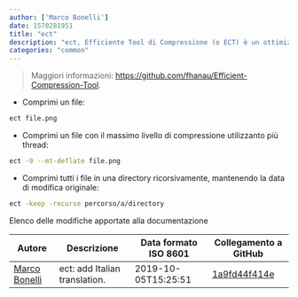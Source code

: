 ```yaml
---
author: ['Marco Bonelli']
date: 1570281951
title: "ect"
description: "ect, Efficiente Tool di Compressione (o ECT) è un ottimizzatore di file scritto in C++. Supporta file PNG, JPEG, GZIP e ZIP."
categories: "common"
---
```

> Maggiori informazioni: <https://github.com/fhanau/Efficient-Compression-Tool>.

- Comprimi un file:

```bash
ect file.png
```

- Comprimi un file con il massimo livello di compressione utilizzanto più thread:

```bash
ect -9 --mt-deflate file.png
```

- Comprimi tutti i file in una directory ricorsivamente, mantenendo la data di modifica originale:

```bash
ect -keep -recurse percorso/a/directory
```
Elenco delle modifiche apportate alla documentazione


Autore | Descrizione | Data formato ISO 8601 | Collegamento a GitHub
------|-----|-----|-----
[Marco Bonelli](mailto:marco@mebeim.net) | ect: add Italian translation. | 2019-10-05T15:25:51 | [1a9fd44f414e](https://github.com/tldr-pages/tldr/commit/1a9fd44f414ecea93f7354ce74e86bae8fe0ba9b)


